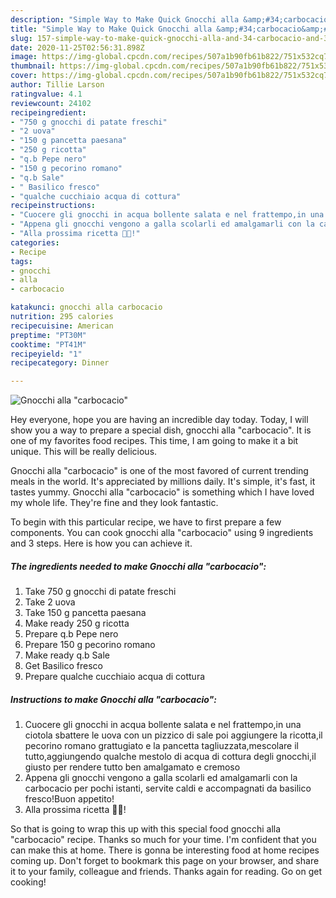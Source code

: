 ```yaml
---
description: "Simple Way to Make Quick Gnocchi alla &amp;#34;carbocacio&amp;#34;"
title: "Simple Way to Make Quick Gnocchi alla &amp;#34;carbocacio&amp;#34;"
slug: 157-simple-way-to-make-quick-gnocchi-alla-and-34-carbocacio-and-34
date: 2020-11-25T02:56:31.898Z
image: https://img-global.cpcdn.com/recipes/507a1b90fb61b822/751x532cq70/gnocchi-alla-carbocacio-recipe-main-photo.jpg
thumbnail: https://img-global.cpcdn.com/recipes/507a1b90fb61b822/751x532cq70/gnocchi-alla-carbocacio-recipe-main-photo.jpg
cover: https://img-global.cpcdn.com/recipes/507a1b90fb61b822/751x532cq70/gnocchi-alla-carbocacio-recipe-main-photo.jpg
author: Tillie Larson
ratingvalue: 4.1
reviewcount: 24102
recipeingredient:
- "750 g gnocchi di patate freschi"
- "2 uova"
- "150 g pancetta paesana"
- "250 g ricotta"
- "q.b Pepe nero"
- "150 g pecorino romano"
- "q.b Sale"
- " Basilico fresco"
- "qualche cucchiaio acqua di cottura"
recipeinstructions:
- "Cuocere gli gnocchi in acqua bollente salata e nel frattempo,in una ciotola sbattere le uova con un pizzico di sale poi aggiungere la ricotta,il pecorino romano grattugiato e la pancetta tagliuzzata,mescolare il tutto,aggiungendo qualche mestolo di acqua di cottura degli gnocchi,il giusto per rendere tutto ben amalgamato e cremoso"
- "Appena gli gnocchi vengono a galla scolarli ed amalgamarli con la carbocacio per pochi istanti, servite caldi e accompagnati da basilico fresco!Buon appetito!"
- "Alla prossima ricetta 👩‍🍳!"
categories:
- Recipe
tags:
- gnocchi
- alla
- carbocacio

katakunci: gnocchi alla carbocacio 
nutrition: 295 calories
recipecuisine: American
preptime: "PT30M"
cooktime: "PT41M"
recipeyield: "1"
recipecategory: Dinner

---
```



![Gnocchi alla &#34;carbocacio&#34;](https://img-global.cpcdn.com/recipes/507a1b90fb61b822/751x532cq70/gnocchi-alla-carbocacio-recipe-main-photo.jpg)

Hey everyone, hope you are having an incredible day today. Today, I will show you a way to prepare a special dish, gnocchi alla &#34;carbocacio&#34;. It is one of my favorites food recipes. This time, I am going to make it a bit unique. This will be really delicious.

Gnocchi alla &#34;carbocacio&#34; is one of the most favored of current trending meals in the world. It's appreciated by millions daily. It's simple, it's fast, it tastes yummy. Gnocchi alla &#34;carbocacio&#34; is something which I have loved my whole life. They're fine and they look fantastic.




To begin with this particular recipe, we have to first prepare a few components. You can cook gnocchi alla &#34;carbocacio&#34; using 9 ingredients and 3 steps. Here is how you can achieve it.

<!--inarticleads1-->

##### The ingredients needed to make Gnocchi alla &#34;carbocacio&#34;:

1. Take 750 g gnocchi di patate freschi
1. Take 2 uova
1. Take 150 g pancetta paesana
1. Make ready 250 g ricotta
1. Prepare q.b Pepe nero
1. Prepare 150 g pecorino romano
1. Make ready q.b Sale
1. Get  Basilico fresco
1. Prepare qualche cucchiaio acqua di cottura




<!--inarticleads2-->

##### Instructions to make Gnocchi alla &#34;carbocacio&#34;:

1. Cuocere gli gnocchi in acqua bollente salata e nel frattempo,in una ciotola sbattere le uova con un pizzico di sale poi aggiungere la ricotta,il pecorino romano grattugiato e la pancetta tagliuzzata,mescolare il tutto,aggiungendo qualche mestolo di acqua di cottura degli gnocchi,il giusto per rendere tutto ben amalgamato e cremoso
1. Appena gli gnocchi vengono a galla scolarli ed amalgamarli con la carbocacio per pochi istanti, servite caldi e accompagnati da basilico fresco!Buon appetito!
1. Alla prossima ricetta 👩‍🍳!




So that is going to wrap this up with this special food gnocchi alla &#34;carbocacio&#34; recipe. Thanks so much for your time. I'm confident that you can make this at home. There is gonna be interesting food at home recipes coming up. Don't forget to bookmark this page on your browser, and share it to your family, colleague and friends. Thanks again for reading. Go on get cooking!

